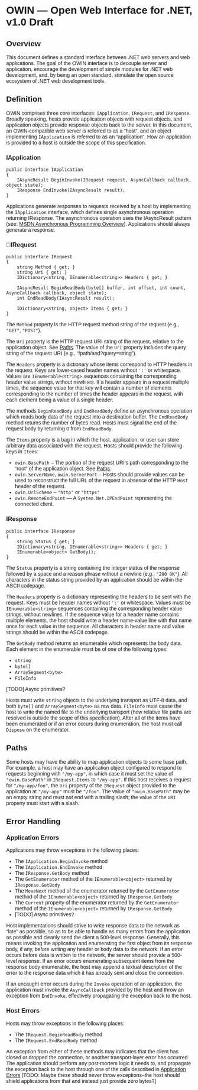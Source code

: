 <html>
<head>
	<title>OWIN — Open Web Interface for .NET, v1.0 Draft </title>
	<meta http-equiv="Content-Type" content="text/html;charset=utf-8" />
	<style>
	body
	{
		font-family: Helvetica, sans-serif;
	}
	</style>
</head>
<body>

# OWIN — Open Web Interface for .NET, v1.0 Draft 

## Overview

This document defines a standard interface between .NET web servers and web applications. The goal of the OWIN interface is to decouple server and application, encourage the development of simple modules for .NET web development, and, by being an open standard, stimulate the open source ecosystem of .NET web development tools.

## Definition

OWIN comprises three core interfaces: `IApplication`, `IRequest`, and `IResponse`. Broadly speaking, hosts provide application objects with request objects, and application objects provide response objects back to the server. In this document, an OWIN-compatible web server is referred to as a “host”, and an object implementing `IApplication` is referred to as an “application”. How an application is provided to a host is outside the scope of this specification.

<a name="IApplication"></a>
### IApplication

    public interface IApplication
    {
        IAsyncResult BeginInvoke(IRequest request, AsyncCallback callback, object state);
        IResponse EndInvoke(IAsyncResult result);
    }

Applications generate responses to requests received by a host by implementing the `IApplication` interface, which defines single asynchronous operation returning IResponse. The asynchronous operation uses the IAsyncResult pattern (see: [MSDN Asynchronous Programming Overview](http://msdn.microsoft.com/en-us/library/ms228963.aspx)). Applications should always generate a response. 

<a name="IRequest"></a>
### IRequest

    public interface IRequest
    {
        string Method { get; }
        string Uri { get; }
        IDictionary<string, IEnumerable<string>> Headers { get; }

        IAsyncResult BeginReadBody(byte[] buffer, int offset, int count, AsyncCallback callback, object state);
        int EndReadBody(IAsyncResult result);

        IDictionary<string, object> Items { get; }
    }

The `Method` property is the HTTP request method string of the request (e.g., `"GET"`, `"POST"`).

The `Uri` property is the HTTP request URI string of the request, relative to the application object. See [Paths](#Paths). The value of the `Uri` property includes the query string of the request URI (e.g., “/path/and?query=string”).  

The `Headers` property is a dictionary whose items correspond to HTTP headers in the request. Keys are lower-cased header names without `':'` or whitespace. Values are `IEnumerable<string>` sequences containing the corresponding header value strings, without newlines. If a header appears in a request multiple times, the sequence value for that key will contain a number of elements corresponding to the number of times the header appears in the request, with each element being a value of a single header.

The methods `BeginReadBody` and `EndReadBody` define an asynchronous operation which reads body data of the request into a destination buffer. The `EndReadBody` method returns the number of bytes read. Hosts must signal the end of the request body by returning 0 from `EndReadBody`.

The `Items` property is a bag in which the host, application, or user can store arbitrary data associated with the request. Hosts should provide the following keys in `Items`:

- `owin.BasePath` – The portion of the request URI’s path corresponding to the “root” of the application object. See [Paths](#Paths).
- `owin.ServerName`, `owin.ServerPort` – Hosts should provide values can be used to reconstruct the full URL of the request in absence of the HTTP `Host` header of the request.
- `owin.UrlScheme` – `"http"` or `"https"`
- `owin.RemoteEndPoint` — A `System.Net.IPEndPoint` representing the connected client.

<a name="IResponse"></a>
### IResponse

    public interface IResponse
    {
        string Status { get; }
        IDictionary<string, IEnumerable<string>> Headers { get; }
        IEnumerable<object> GetBody();
    }

The `Status` property is a string containing the integer status of the response followed by a space and a reason phrase without a newline (e.g., `"200 OK"`). All characters in the status string provided by an application should be within the ASCII codepage.

The `Headers` property is a dictionary representing the headers to be sent with the request. Keys must be header names without `':'` or whitespace. Values must be `IEnumerable<string>` sequences containing the corresponding header value strings, without newlines. If the sequence value for a header name contains multiple elements, the host should write a header name-value line with that name once for each value in the sequence. All characters in header name and value strings should be within the ASCII codepage.

The `GetBody` method returns an enumerable which represents the body data. Each element in the enumerable must be of one of the following types:

- `string`
- `byte[]` 
- `ArraySegment<byte>`
- `FileInfo`

[TODO] Async primitives?

Hosts must write `string` objects to the underlying transport as UTF-8 data, and both `byte[]` and `ArraySegment<byte>` as raw data. `FileInfo` must cause the host to write the named file to the underlying transport (how relative file paths are resolved is outside the scope of this specification). After all of the items have been enumerated or if an error occurs during enumeration, the host must call `Dispose` on the enumerator.

<a name="Paths"></a>
## Paths

Some hosts may have the ability to map application objects to some base path. For example, a host may have an application object configured to respond to requests beginning with `"/my-app"`, in which case it must set the value of `"owin.BasePath"` in `IRequest.Items` to `"/my-app"`. If this host receives a request for `"/my-app/foo"`, the `Uri` property of the `IRequest` object provided to the application at `"/my-app"` must be `"/foo"`. The value of `"owin.BasePath"` may be an empty string and must not end with a trailing slash; the value of the `URI` property must start with a slash.

<a name="ErrorHandling"></a>
## Error Handling

<a name="ApplicationErrors"></a>
### Application Errors

Applications may throw exceptions in the following places:

- The `IApplication.BeginInvoke` method
- The `IApplication.EndInvoke` method
- The `IResponse.GetBody` method
- The `GetEnumerator` method of the `IEnumerable<object>` returned by `IResponse.GetBody`
- The `MoveNext` method of the enumerator returned by the `GetEnumerator` method of the `IEnumerable<object>` returned by `IResponse.GetBody`
- The `Current` property of the enumerator returned by the `GetEnumerator` method of the `IEnumerable<object>` returned by `IResponse.GetBody`
- [TODO] Async primitives?

Host implementations should strive to write response data to the network as “late” as possible, so as to be able to handle as many errors from the application as possible and cleanly send the client a 500-level response. Generally, this means invoking the application and enumerating the first object from its response body, if any, before writing any header or body data to the network. If an error occurs before data is written to the network, the server should provide a 500-level response. If an error occurs enumerating subsequent items from the response body enumerable, the host may append a textual description of the error to the response data which it has already sent and close the connection.

If an uncaught error occurs during the `Invoke` operation of an application, the application must invoke the `AsyncCallback` provided by the host and throw an exception from `EndInvoke`, effectively propagating the exception back to the host.

<a name="HostErrors"></a>
### Host Errors

Hosts may throw exceptions in the following places:

- The `IRequest.BeginReadBody` method
- The `IRequest.EndReadBody` method

An exception from either of these methods may indicates that the client has closed or dropped the connection, or another transport-layer error has occurred. The application should perform any post-mortem logic it needs to, and propagate the exception back to the host through one of the calls described in [Application Errors](#ApplicationErrors) [TODO: Maybe these should never throw exceptions–the host should shield applications from that and instead just provide zero bytes?]

</body>
</html>